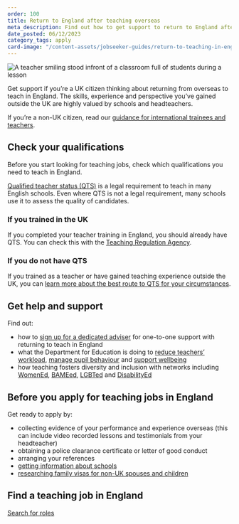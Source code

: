 ```yaml
---
order: 100
title: Return to England after teaching overseas
meta_description: Find out how to get support to return to England after teaching outside the UK and bring your skills and experience back to an English classroom.
date_posted: 06/12/2023
category_tags: apply
card-image: "/content-assets/jobseeker-guides/return-to-teaching-in-england/return-to-england-after-teaching-overseas.jpg"
---
```


![A teacher smiling stood infront of a classroom full of students during a lesson](/content-assets/jobseeker-guides/DFE_Southfeilds_Room-A360_10445_Stephen-Jedge-1-800x300.jpg)

Get support if you’re a UK citizen thinking about returning from overseas to teach in England. 
The skills, experience and perspective you’ve gained outside the UK are highly valued by schools and headteachers.

If you’re a non-UK citizen, read our [guidance for international trainees and teachers](https://getintoteaching.education.gov.uk/non-uk-teachers).

## Check your qualifications
Before you start looking for teaching jobs, check which qualifications you need to teach in England.

[Qualified teacher status (QTS)](https://www.gov.uk/guidance/qualified-teacher-status-qts) is a legal requirement to teach in many English schools. 
Even where QTS is not a legal requirement, many schools use it to assess the quality of candidates.

### If you trained in the UK
If you completed your teacher training in England, you should already have QTS. 
You can check this with the [Teaching Regulation Agency](https://teacherservices.education.gov.uk/SelfService/Login).

### If you do not have QTS
If you trained as a teacher or have gained teaching experience outside the UK, you can [learn more about the best route to QTS for your circumstances](https://www.gov.uk/government/publications/apply-for-qualified-teacher-status-qts-if-you-teach-outside-the-uk/routes-to-qualified-teacher-status-qts-for-teachers-and-those-with-teaching-experience-outside-the-uk).

## Get help and support
Find out:

* how to [sign up for a dedicated adviser](https://getintoteaching.education.gov.uk/teacher-training-adviser/sign_up/identity) for one-to-one support with returning to teach in England
* what the Department for Education is doing to [reduce teachers’ workload](https://www.gov.uk/guidance/school-workload-reduction-toolkit), [manage pupil behaviour](https://behaviourhubs.co.uk/) and [support wellbeing](https://www.gov.uk/guidance/education-staff-wellbeing-charter)
* how teaching fosters diversity and inclusion with networks including [WomenEd](https://womened.com/), [BAMEed](https://www.bameednetwork.com/), [LGBTed](https://lgbted.uk/) and [DisabilityEd](https://twitter.com/disability_ed)

## Before you apply for teaching jobs in England
Get ready to apply by:

* collecting evidence of your performance and experience overseas (this can include video recorded lessons and testimonials from your headteacher)
* obtaining a police clearance certificate or letter of good conduct 
* arranging your references
* [getting information about schools](https://get-information-schools.service.gov.uk/)
* [researching family visas for non-UK spouses and children](https://www.gov.uk/uk-family-visa)

## Find a teaching job in England

<a href="https://teaching-vacancies.service.gov.uk/jobs?keyword=&location=" class="govuk-button">Search for roles</a>
